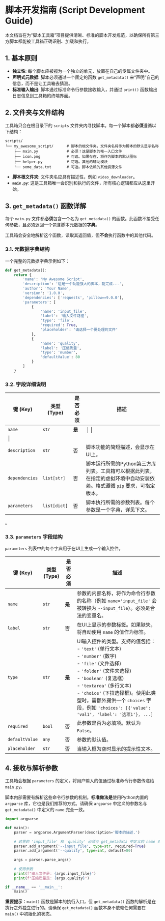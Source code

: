 # 脚本开发指南 (Script Development Guide)

本文档旨在为“脚本工具箱”项目提供清晰、标准的脚本开发规范，以确保所有第三方脚本都能被工具箱正确识别、加载和执行。

## 1. 基本原则

- **独立性**: 每个脚本应被视为一个独立的单元，放置在自己的专属文件夹中。
- **声明式元数据**: 脚本必须通过一个固定的函数 `get_metadata()` 来“声明”自己的信息，而不是让工具箱去猜测。
- **标准输入输出**: 脚本通过标准命令行参数接收输入，并通过 `print()` 函数输出日志信息到工具箱的终端界面。

## 2. 文件夹与文件结构

工具箱只会在根目录下的 `scripts` 文件夹内寻找脚本。每一个脚本都**必须**遵循以下结构：

```
scripts/
└── my_awesome_script/      # 脚本的根文件夹，文件夹名将作为脚本的默认显示名称
    ├── main.py             # 必须！这是脚本的唯一入口文件
    ├── icon.png            # 可选。如果存在，将作为脚本的默认图标
    ├── helper.py           # 可选。其他的辅助模块
    └── some_data.txt       # 可选。脚本依赖的其他资源文件
```

- **脚本根文件夹**: 文件夹名应具有描述性，例如 `video_downloader`。
- **`main.py`**: 这是工具箱唯一会识别和执行的文件，所有核心逻辑都应从这里开始。

## 3. `get_metadata()` 函数详解

每个 `main.py` 文件都**必须**包含一个名为 `get_metadata()` 的函数。此函数不接受任何参数，且必须返回一个包含脚本元数据的**字典**。

工具箱会安全地解析这个函数，读取其返回值，但**不会**执行函数中的其他代码。

### 3.1. 元数据字典结构

一个完整的元数据字典示例如下：

```python
def get_metadata():
    return {
        'name': 'My Awesome Script',
        'description': '这是一个功能强大的脚本，能完成...',
        'author': 'Your Name',
        'version': '1.0.0',
        'dependencies': ['requests', 'pillow==9.0.0'],
        'parameters': [
            {
                'name': 'input_file',
                'label': '输入文件路径',
                'type': 'file',
                'required': True,
                'placeholder': '请选择一个要处理的文件'
            },
            {
                'name': 'quality',
                'label': '压缩质量',
                'type': 'number',
                'defaultValue': 80
            }
        ]
    }
```

### 3.2. 字段详细说明

| 键 (Key)       | 类型 (Type)          | 是否必须 | 描述                                                                                                                             |
|----------------|----------------------|----------|----------------------------------------------------------------------------------------------------------------------------------|
 | `name`         | `str`                | **是**   |                                             │                   │
 │       |
| `description`  | `str`                | 否       | 脚本功能的简短描述，会显示在UI上。                                                                                               |
| `dependencies` | `list[str]`          | 否       | 脚本运行所需的Python第三方库列表。工具箱可以根据此列表，在指定的虚拟环境中自动安装依赖。格式遵循 `pip` 要求，可指定版本。 |
| `parameters`   | `list[dict]`         | 否       | 脚本执行所需的参数列表。每个参数是一个字典，详见下文。                                                                           |
。

### 3.3. `parameters` 字段结构

`parameters` 列表中的每个字典用于在UI上生成一个输入控件。

| 键 (Key)         | 类型 (Type) | 是否必须 | 描述                                                                                                                               |
|------------------|-------------|----------|------------------------------------------------------------------------------------------------------------------------------------|
| `name`           | `str`       | **是**   | 参数的内部名称，将作为命令行参数的名称（例如 `name='input_file'` 会被转换为 `--input_file`）。必须是合法的变量名。             |
| `label`          | `str`       | 否       | 在UI上显示的参数标签。如果缺失，将自动使用 `name` 的值作为标签。                                                                 |
| `type`           | `str`       | **是**   | UI输入控件的类型。支持的值包括：<br> - `'text'` (单行文本)<br> - `'number'` (数字)<br> - `'file'` (文件选择)<br> - `'folder'` (文件夹选择)<br> - `'boolean'` (复选框)<br> - `'textarea'` (多行文本)<br> - `'choice'` (下拉选择框)。使用此类型时，需额外提供一个 `choices` 字段，例如 `'choices': [{'value': 'val1', 'label': '选项1'}, ...]` |                                                                                                |
| `required`       | `bool`      | 否       | 此参数是否为必填项。默认为 `False`。                                                                                               |
| `defaultValue`   | `any`       | 否       | 参数的默认值。                                                                                                                     |
| `placeholder`    | `str`       | 否       | 当输入框为空时显示的提示性文本。                                                                                                   |

## 4. 接收与解析参数

工具箱会根据 `parameters` 的定义，将用户输入的值通过标准命令行参数传递给 `main.py`。

脚本内部需要有解析这些命令行参数的机制。**标准做法是**使用Python内置的 `argparse` 库，它也是我们推荐的方式。请确保 `argparse` 中定义的参数名与 `get_metadata()` 中定义的 `name` 完全一致。

```python
import argparse

def main():
    parser = argparse.ArgumentParser(description='脚本的描述.')
    
    # 这里的 'input_file' 和 'quality' 必须与 get_metadata 中定义的 name 对应
    parser.add_argument('--input_file', type=str, required=True)
    parser.add_argument('--quality', type=int, default=80)
    
    args = parser.parse_args()
    
    # 使用参数
    print(f"输入文件是: {args.input_file}")
    print(f"压缩质量是: {args.quality}")

if __name__ == '__main__':
    main()
```

**重要提示**：`main()` 函数是脚本的执行入口，但 `get_metadata()` 函数的解析是在执行之外独立进行的。请确保 `get_metadata()` 函数本身不依赖任何需要在 `main()` 中初始化的状态。
